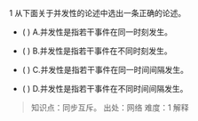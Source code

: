 1
从下面关于并发性的论述中选出一条正确的论述。
- ( ) A.并发性是指若干事件在同一时刻发生。 
- ( ) B.并发性是指若干事件在不同时刻发生。 
- ( ) C.并发性是指若干事件在同一时间间隔发生。

- ( ) D.并发性是指若干事件在不同时间间隔发生。

> 知识点：同步互斥。
> 出处：网络
> 难度：1
> 解释
